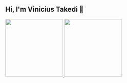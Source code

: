 ## Hi, I'm Vinicius Takedi :wave:

<div>
  <a href="https://github.com/seu-usuário-aqui">
  <img height="180em" src="https://github-readme-stats.vercel.app/api/top-langs/?username=viniciustakedi&layout=compact&langs_count=7&theme=gotham"/>
  <img height="180em" src="https://github-readme-stats.vercel.app/api?username=viniciustakedi&show_icons=true&theme=gotham&include_all_commits=true&count_private=true"/>
</div>
